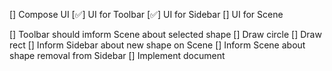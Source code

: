 [] Compose UI
    [✅] UI for Toolbar
    [✅] UI for Sidebar
    [] UI for Scene

[] Toolbar should imform Scene about selected shape
[] Draw circle
[] Draw rect
[] Inform Sidebar about new shape on Scene
[] Inform Scene about shape removal from Sidebar
[] Implement document